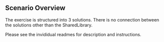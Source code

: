 ## Scenario Overview

The exercise is structured into 3 solutions. There is no connection between the solutions other than the SharedLibrary. 

Please see the invididual readmes for description and instructions.